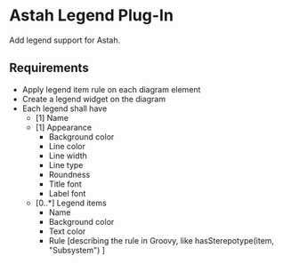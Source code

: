 # Astah Legend Plug-In

Add legend support for Astah. 

## Requirements

- Apply legend item rule on each diagram element
- Create a legend widget on the diagram
- Each legend shall have
  - [1] Name
  - [1] Appearance
    - Background color
    - Line color
    - Line width
    - Line type
    - Roundness
    - Title font
    - Label font
  - [0..*] Legend items
    - Name
    - Background color
    - Text color
    - Rule [describing the rule in Groovy, like hasSterepotype(item, "Subsystem") ] 

